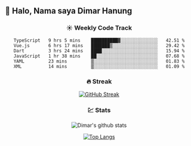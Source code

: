 ## 👋 Halo, Nama saya **Dimar Hanung**

<center>

### :sunny: Weekly Code Track
<!--START_SECTION:waka-->

```text
TypeScript   9 hrs 5 mins    ██████████▓░░░░░░░░░░░░░░   42.51 %
Vue.js       6 hrs 17 mins   ███████▒░░░░░░░░░░░░░░░░░   29.42 %
Dart         3 hrs 24 mins   ████░░░░░░░░░░░░░░░░░░░░░   15.94 %
JavaScript   1 hr 38 mins    ██░░░░░░░░░░░░░░░░░░░░░░░   07.68 %
YAML         23 mins         ▒░░░░░░░░░░░░░░░░░░░░░░░░   01.83 %
XML          14 mins         ▒░░░░░░░░░░░░░░░░░░░░░░░░   01.09 %
```

<!--END_SECTION:waka-->

### :fire: Streak

[![GitHub Streak](http://github-readme-streak-stats.herokuapp.com?user=dimar-hanung)](https://git.io/streak-stats)

### :chart: Stats

![Dimar's github stats](https://github-readme-stats.vercel.app/api?username=dimar-hanung&show_icons=true&theme=vue)

[![Top Langs](https://github-readme-stats.vercel.app/api/top-langs/?username=dimar-hanung)](#)

</center>

